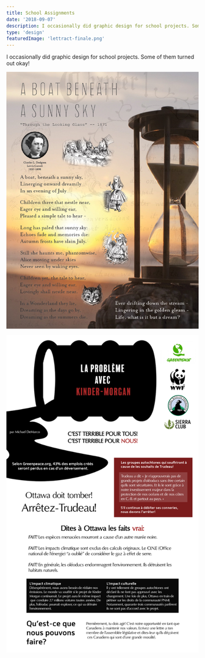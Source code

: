 ```yaml
---
title: School Assignments
date: '2018-09-07'
description: I occasionally did graphic design for school projects. Some of them turned out okay!
type: 'design'
featuredImage: 'lettract-finale.png'
---
```


I occasionally did graphic design for school projects. Some of them turned out okay!

![English poster](./a-boat-01-edit.jpg 'English poster')

![French poster](./lettract-finale.png 'French poster')
